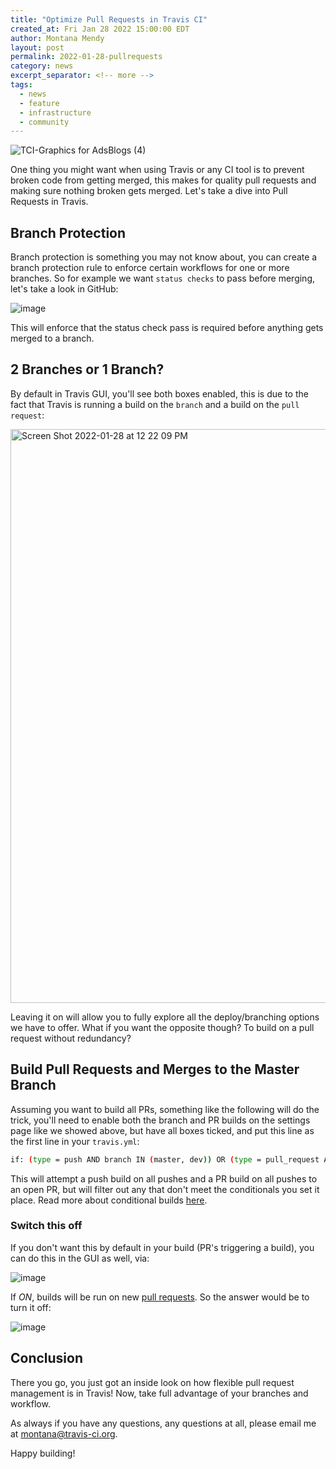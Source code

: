 ```yaml
---
title: "Optimize Pull Requests in Travis CI"
created_at: Fri Jan 28 2022 15:00:00 EDT
author: Montana Mendy
layout: post
permalink: 2022-01-28-pullrequests
category: news
excerpt_separator: <!-- more --> 
tags:
  - news
  - feature
  - infrastructure
  - community
---
```


![TCI-Graphics for AdsBlogs (4)](https://user-images.githubusercontent.com/20936398/151615023-838f9eba-c68d-40ec-80ae-831ee61da8b5.png)

One thing you might want when using Travis or any CI tool is to prevent broken code from getting merged, this makes for quality pull requests and making sure nothing broken gets merged. Let's take a dive into Pull Requests in Travis.

<!-- more --> 

## Branch Protection 

Branch protection is something you may not know about, you can create a branch protection rule to enforce certain workflows for one or more branches. So for example  we want `status checks` to pass before merging, let's take a look in GitHub: 

![image](https://user-images.githubusercontent.com/20936398/151615618-93853954-2162-4e62-9507-84659ae06151.png)

This will enforce that the status check pass is required before anything gets merged to a branch. 

## 2 Branches or 1 Branch? 

By default in Travis GUI, you'll see both boxes enabled, this is due to the fact that Travis is running a build on the `branch` and a build on the `pull request`:

<img width="918" alt="Screen Shot 2022-01-28 at 12 22 09 PM" src="https://user-images.githubusercontent.com/20936398/151616036-d207c17f-7708-4770-a823-bab2348866ad.png">

Leaving it on will allow you to fully explore all the deploy/branching options we have to offer. What if you want the opposite though? To build on a pull request without redundancy? 

## Build Pull Requests and Merges to the Master Branch 

Assuming you want to build all PRs, something like the following will do the trick, you'll need to enable both the branch and PR builds on the settings page like we showed above, but have all boxes ticked, and put this line as the first line in your `travis.yml`:

```bash
if: (type = push AND branch IN (master, dev)) OR (type = pull_request AND NOT branch =~ /no-ci/)
```

This will attempt a push build on all pushes and a PR build on all pushes to an open PR, but will filter out any that don't meet the conditionals you set it place. Read more about conditional builds [here](https://docs.travis-ci.com/user/conditional-builds-stages-jobs/).

### Switch this off 

If you don't want this by default in your build (PR's triggering a build), you can do this in the GUI as well, via: 

![image](https://user-images.githubusercontent.com/20936398/151616902-946f60df-43a3-4cc4-852e-0546fb450c0e.png)

If _ON_, builds will be run on new [pull requests](https://docs.travis-ci.com/user/pull-requests/). So the answer would be to turn it off:

![image](https://user-images.githubusercontent.com/20936398/151617014-3af40b38-2f89-4905-8a58-79ff5db3cdb7.png)

## Conclusion 

There you go, you just got an inside look on how flexible pull request management is in Travis! Now, take full advantage of your branches and workflow.

As always if you have any questions, any questions at all, please email me at [montana@travis-ci.org](mailto:montana@travis-ci.org).

Happy building!
